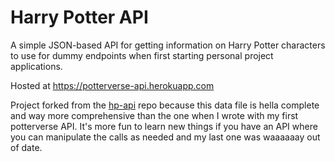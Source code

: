 # Harry Potter API

A simple JSON-based API for getting information on Harry Potter characters to use for dummy endpoints when first starting personal project applications.

Hosted at https://potterverse-api.herokuapp.com

Project forked from the [hp-api](https://github.com/bethfraser/hp-api) repo because this data file is hella complete and way more comprehensive than the one when I wrote with my first potterverse API. It's more fun to learn new things if you have an API where you can manipulate the calls as needed and my last one was waaaaaay out of date.
